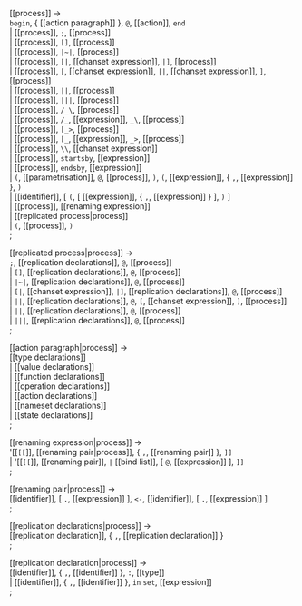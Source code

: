 
[[process]] → <br />
  `begin`, { [[action paragraph]] }, `@`, [[action]], `end` <br />
| [[process]], `;`, [[process]] <br /> 
| [[process]], `[]`, [[process]] <br /> 
| [[process]], `|~|`, [[process]] <br /> 
| [[process]], `[|`, [[chanset expression]], `|]`, [[process]] <br /> 
| [[process]], `[`, [[chanset expression]], `||`, [[chanset expression]], `]`, [[process]] <br /> 
| [[process]], `||`, [[process]] <br /> 
| [[process]], `|||`, [[process]] <br /> 
| [[process]], `/_\`, [[process]] <br /> 
| [[process]], `/_`, [[expression]], `_\`, [[process]] <br /> 
| [[process]], `[_>`, [[process]] <br /> 
| [[process]], `[_`, [[expression]], `_>`, [[process]] <br /> 
| [[process]], `\\`, [[chanset expression]] <br /> 
| [[process]], `startsby`, [[expression]] <br /> 
| [[process]], `endsby`, [[expression]] <br /> 
| `(`, [[parametrisation]], `@`, [[process]], `)`, `(`, [[expression]], { `,`, [[expression]] }, `)` <br /> 
| [[identifier]], [ `(`, [ [[expression]], { `,`, [[expression]] } ], `)` ] <br /> 
| [[process]], [[renaming expression]] <br />
| [[replicated process|process]] <br />
| `(`, [[process]], `)` <br />
;

[[replicated process|process]] → <br />
  `;`, [[replication declarations]], `@`, [[process]] <br /> 
| `[]`, [[replication declarations]], `@`, [[process]] <br /> 
| `|~|`, [[replication declarations]], `@`, [[process]] <br /> 
| `[|`, [[chanset expression]], `|]`, [[replication declarations]], `@`, [[process]] <br /> 
| `||`, [[replication declarations]], `@`, `[`, [[chanset expression]], `]`, [[process]] <br />
| `||`, [[replication declarations]], `@`, [[process]] <br />
| `|||`, [[replication declarations]], `@`, [[process]] <br />
;

[[action paragraph|process]] → <br />
  [[type declarations]] <br />
| [[value declarations]] <br />
| [[function declarations]] <br />
| [[operation declarations]] <br />
| [[action declarations]] <br />
| [[nameset declarations]] <br />
| [[state declarations]] <br />
;

[[renaming expression|process]] → <br />
  '[[`[[`]], [[renaming pair|process]], { `,`, [[renaming pair]] }, `]]` <br />
| '[[`[[`]], [[renaming pair]], `|` [[bind list]], [ `@`, [[expression]] ], `]]` <br />
;
 
[[renaming pair|process]] → <br />
  [[identifier]], [ `.`, [[expression]] ], `<-`, [[identifier]], [ `.`, [[expression]] ] <br />
;

[[replication declarations|process]] → <br />
  [[replication declaration]], { `,`, [[replication declaration]] } <br />
;

[[replication declaration|process]] → <br />
  [[identifier]], { `,`, [[identifier]] }, `:`, [[type]] <br />
| [[identifier]], { `,`, [[identifier]] }, `in` `set`, [[expression]] <br />
;
